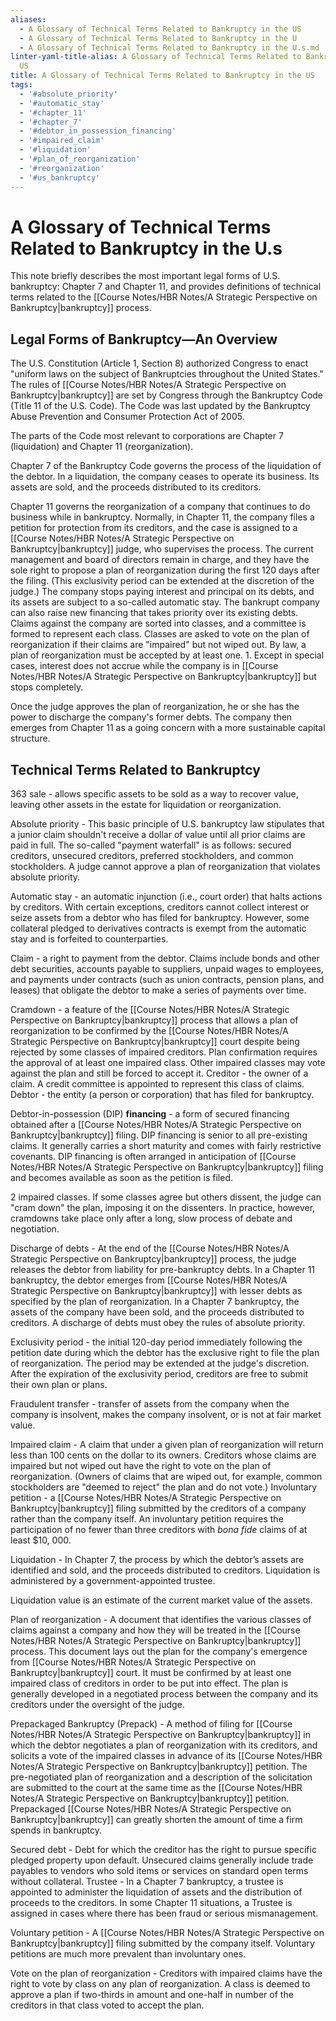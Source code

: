 ```yaml
---
aliases:
  - A Glossary of Technical Terms Related to Bankruptcy in the US
  - A Glossary of Technical Terms Related to Bankruptcy in the U
  - A Glossary of Technical Terms Related to Bankruptcy in the U.s.md
linter-yaml-title-alias: A Glossary of Technical Terms Related to Bankruptcy in the
  US
title: A Glossary of Technical Terms Related to Bankruptcy in the US
tags:
  - '#absolute_priority'
  - '#automatic_stay'
  - '#chapter_11'
  - '#chapter_7'
  - '#debtor_in_possession_financing'
  - '#impaired_claim'
  - '#liquidation'
  - '#plan_of_reorganization'
  - '#reorganization'
  - '#us_bankruptcy'
---
```

# A Glossary of Technical Terms Related to Bankruptcy in the U.s

This note briefly describes the most important legal forms of U.S. bankruptcy: Chapter 7 and Chapter 11,  and provides definitions of technical terms related to the [[Course Notes/HBR Notes/A Strategic Perspective on Bankruptcy|bankruptcy]] process.

## Legal Forms of Bankruptcy—An Overview

The U.S. Constitution (Article 1,  Section 8) authorized Congress to enact "uniform laws on the subject of Bankruptcies throughout the United States." The rules of [[Course Notes/HBR Notes/A Strategic Perspective on Bankruptcy|bankruptcy]] are set by Congress through the Bankruptcy Code (Title 11 of the U.S. Code). The Code was last updated by the Bankruptcy Abuse Prevention and Consumer Protection Act of 2005.

The parts of the Code most relevant to corporations are Chapter 7 (liquidation) and Chapter 11
(reorganization).

Chapter 7 of the Bankruptcy Code governs the process of the liquidation of the debtor. In a liquidation,  the company ceases to operate its business. Its assets are sold,  and the proceeds distributed to its creditors.

Chapter 11 governs the reorganization of a company that continues to do business while in bankruptcy. Normally,  in Chapter 11,  the company files a petition for protection from its creditors,  and the case is assigned to a [[Course Notes/HBR Notes/A Strategic Perspective on Bankruptcy|bankruptcy]] judge,  who supervises the process. The current management and board of directors remain in charge,  and they have the sole right to propose a plan of reorganization during the first 120 days after the filing. (This exclusivity period can be extended at the discretion of the judge.)
The company stops paying interest and principal on its debts,  and its assets are subject to a so-called automatic stay. The bankrupt company can also raise new financing that takes priority over its existing debts. Claims against the company are sorted into classes,  and a committee is formed to represent each class. Classes are asked to vote on the plan of reorganization if their claims are "impaired" but not wiped out. By law,  a plan of reorganization must be accepted by at least one. 1. Except in special cases,  interest does not accrue while the company is in [[Course Notes/HBR Notes/A Strategic Perspective on Bankruptcy|bankruptcy]] but stops completely.

Once the judge approves the plan of reorganization,  he or she has the power to discharge the company's former debts. The company then emerges from Chapter 11 as a going concern with a more sustainable capital structure.

## Technical Terms Related to Bankruptcy

363 sale - allows specific assets to be sold as a way to recover value,  leaving other assets in the estate for liquidation or reorganization.

Absolute priority - This basic principle of U.S. bankruptcy law stipulates that a junior claim shouldn't receive a dollar of value until all prior claims are paid in full. The so-called "payment waterfall" is as follows: secured creditors,  unsecured creditors,  preferred stockholders,  and common stockholders. A judge cannot approve a plan of reorganization that violates absolute priority.

Automatic stay - an automatic injunction (i.e.,  court order) that halts actions by creditors. With certain exceptions,  creditors cannot collect interest or seize assets from a debtor who has filed for bankruptcy. However,  some collateral pledged to derivatives contracts is exempt from the automatic stay and is forfeited to counterparties.

Claim - a right to payment from the debtor. Claims include bonds and other debt securities,  accounts payable to suppliers,  unpaid wages to employees,  and payments under contracts (such as union contracts,  pension plans,  and leases) that obligate the debtor to make a series of payments over time.

Cramdown - a feature of the [[Course Notes/HBR Notes/A Strategic Perspective on Bankruptcy|bankruptcy]] process that allows a plan of reorganization to be confirmed by the [[Course Notes/HBR Notes/A Strategic Perspective on Bankruptcy|bankruptcy]] court despite being rejected by some classes of impaired creditors. Plan confirmation requires the approval of at least one impaired class. Other impaired classes may vote against the plan and still be forced to accept it. Creditor - the owner of a claim. A credit committee is appointed to represent this class of claims. Debtor - the entity (a person or corporation) that has filed for bankruptcy.

Debtor-in-possession (DIP) **financing** - a form of secured financing obtained after a [[Course Notes/HBR Notes/A Strategic Perspective on Bankruptcy|bankruptcy]] filing. DIP financing is senior to all pre-existing claims. It generally carries a short maturity and comes with fairly restrictive covenants. DIP financing is often arranged in anticipation of [[Course Notes/HBR Notes/A Strategic Perspective on Bankruptcy|bankruptcy]] filing and becomes available as soon as the petition is filed.

2 impaired classes. If some classes agree but others dissent,  the judge can "cram down" the plan,  imposing it on the dissenters. In practice,  however,  cramdowns take place only after a long,  slow process of debate and negotiation.

Discharge of debts - At the end of the [[Course Notes/HBR Notes/A Strategic Perspective on Bankruptcy|bankruptcy]] process,  the judge releases the debtor from liability for pre-bankruptcy debts. In a Chapter 11 bankruptcy,  the debtor emerges from [[Course Notes/HBR Notes/A Strategic Perspective on Bankruptcy|bankruptcy]] with lesser debts as specified by the plan of reorganization. In a Chapter 7 bankruptcy,  the assets of the company have been sold,  and the proceeds distributed to creditors. A discharge of debts must obey the rules of absolute priority.

Exclusivity period - the initial 120-day period immediately following the petition date during which the debtor has the exclusive right to file the plan of reorganization. The period may be extended at the judge's discretion. After the expiration of the exclusivity period,  creditors are free to submit their own plan or plans.

Fraudulent transfer - transfer of assets from the company when the company is insolvent,  makes the company insolvent,  or is not at fair market value.

Impaired claim - A claim that under a given plan of reorganization will return less than 100 cents on the dollar to its owners. Creditors whose claims are impaired but not wiped out have the right to vote on the plan of reorganization. (Owners of claims that are wiped out,  for example,  common stockholders are "deemed to reject" the plan and do not vote.)
Involuntary petition - a [[Course Notes/HBR Notes/A Strategic Perspective on Bankruptcy|bankruptcy]] filing submitted by the creditors of a company rather than the company itself. An involuntary petition requires the participation of no fewer than three creditors with *bona fide* claims of at least $10,  000.

Liquidation - In Chapter 7,  the process by which the debtor’s assets are identified and sold,  and the proceeds distributed to creditors. Liquidation is administered by a government-appointed trustee.

Liquidation value is an estimate of the current market value of the assets.

Plan of reorganization - A document that identifies the various classes of claims against a company and how they will be treated in the [[Course Notes/HBR Notes/A Strategic Perspective on Bankruptcy|bankruptcy]] process. This document lays out the plan for the company's emergence from [[Course Notes/HBR Notes/A Strategic Perspective on Bankruptcy|bankruptcy]] court. It must be confirmed by at least one impaired class of creditors in order to be put into effect. The plan is generally developed in a negotiated process between the company and its creditors under the oversight of the judge.

Prepackaged Bankruptcy (Prepack) - A method of filing for [[Course Notes/HBR Notes/A Strategic Perspective on Bankruptcy|bankruptcy]] in which the debtor negotiates a plan of reorganization with its creditors,  and solicits a vote of the impaired classes in advance of its [[Course Notes/HBR Notes/A Strategic Perspective on Bankruptcy|bankruptcy]] petition. The pre-negotiated plan of reorganization and a description of the solicitation are submitted to the court at the same time as the [[Course Notes/HBR Notes/A Strategic Perspective on Bankruptcy|bankruptcy]] petition. Prepackaged [[Course Notes/HBR Notes/A Strategic Perspective on Bankruptcy|bankruptcy]] can greatly shorten the amount of time a firm spends in bankruptcy.

Secured debt - Debt for which the creditor has the right to pursue specific pledged property upon default. Unsecured claims generally include trade payables to vendors who sold items or services on standard open terms without collateral. Trustee - In a Chapter 7 bankruptcy,  a trustee is appointed to administer the liquidation of assets and the distribution of proceeds to the creditors. In some Chapter 11 situations,  a Trustee is assigned in cases where there has been fraud or serious mismanagement.

Voluntary petition - A [[Course Notes/HBR Notes/A Strategic Perspective on Bankruptcy|bankruptcy]] filing submitted by the company itself. Voluntary petitions are much more prevalent than involuntary ones.

Vote on the plan of reorganization - Creditors with impaired claims have the right to vote by class on any plan of reorganization. A class is deemed to approve a plan if two-thirds in amount and one-half in number of the creditors in that class voted to accept the plan.